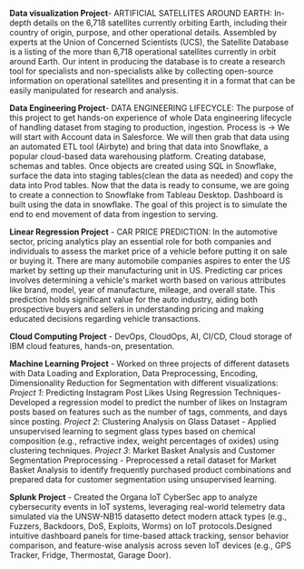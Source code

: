 **Data visualization Project**-  ARTIFICIAL SATELLITES AROUND EARTH:  In-depth details on the 6,718 satellites currently orbiting Earth, including their country of origin, purpose, and other operational details. 
Assembled by experts at the Union of Concerned Scientists (UCS), the Satellite Database is a listing of the more than 6,718 operational satellites currently in orbit around Earth. Our intent in producing the database is to create a research tool for specialists and non-specialists alike by collecting open-source information on operational satellites and presenting it in a format that can be easily manipulated for research and analysis.



**Data Engineering Project**- DATA ENGINEERING LIFECYCLE: The purpose of this project to get hands-on experience of whole Data engineering lifecycle of handling dataset from staging to production, ingestion. 
Process is -> We will start with Account data in Salesforce. We will then grab that data using an automated ETL tool (Airbyte) and bring that data into Snowflake, a popular cloud-based data warehousing platform. Creating database, schemas and tables. 
Once objects are created using SQL in Snowflake, surface the data into staging tables(clean the data as needed) and copy the data into Prod tables. Now that the data is ready to consume, we are going to create a connection to Snowflake from Tableau Desktop. Dashboard is built using the data in snowflake. The goal of this project is to simulate the end to end movement of data from ingestion to serving.



**Linear Regression Project** - CAR PRICE PREDICTION:  In the automotive sector, pricing analytics play an essential role for both companies and individuals to assess the market price of a vehicle before putting it on sale or buying it. 
There are many automobile companies aspires to enter the US market by setting up their manufacturing unit in US. Predicting car prices involves determining a vehicle's market worth based on various attributes like brand, model, year of manufacture, mileage, and overall state. This prediction holds significant value for the auto industry, aiding both prospective buyers and sellers in understanding pricing and making educated decisions regarding vehicle transactions.



**Cloud Computing Project** - DevOps, CloudOps, AI, CI/CD, Cloud storage of IBM cloud features, hands-on, presentation.


**Machine Learning Project** - Worked on three projects of different datasets with Data Loading and Exploration, Data Preprocessing, Encoding, Dimensionality Reduction for Segmentation with different visualizations:
_Project 1_: Predicting Instagram Post Likes Using Regression Techniques- Developed a regression model to predict the number of likes on Instagram posts based on features such as the number of tags, comments, and days since posting.
_Project 2_: Clustering Analysis on Glass Dataset - Applied unsupervised learning to segment glass types based on chemical composition (e.g., refractive index, weight percentages of oxides) using clustering techniques.
_Project 3_: Market Basket Analysis and Customer Segmentation Preprocessing -  Preprocessed a retail dataset for Market Basket Analysis to identify frequently purchased product combinations and prepared data for customer segmentation using unsupervised learning.



**Splunk Project** - Created the Organa IoT CyberSec app to analyze cybersecurity events in IoT systems, leveraging real-world telemetry data simulated via the UNSW-NB15 datasetto detect modern attack types (e.g., Fuzzers, Backdoors, DoS, Exploits, Worms) on IoT protocols.Designed intuitive dashboard panels for time-based attack tracking, sensor behavior comparison, and feature-wise analysis across seven IoT devices (e.g., GPS Tracker, Fridge, Thermostat, Garage Door).
